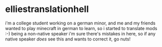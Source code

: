 # elliestranslationhell
i'm a college student working on a german minor, and me and my friends wanted to play minecraft in german to learn, so i started to translate mods :-)
being a non-native speaker i'm sure there's mistakes in here, so if any native speaker *does* see this and wants to correct it, go nuts!
